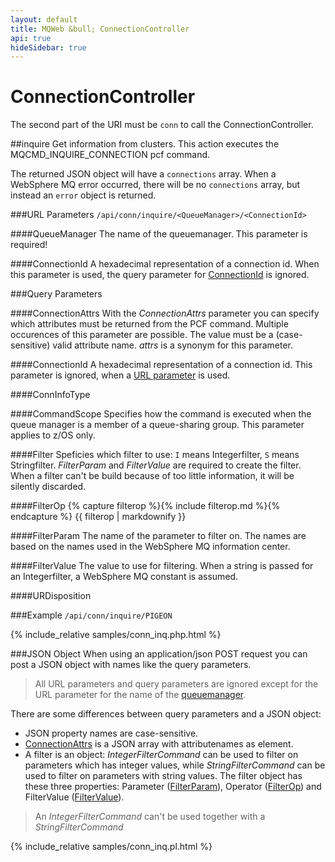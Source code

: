 ```yaml
---
layout: default
title: MQWeb &bull; ConnectionController
api: true
hideSidebar: true
---
```

ConnectionController
====================

The second part of the URI must be `conn` to call the ConnectionController.

##<a name="inquire"></a>inquire
Get information from clusters. This action executes the 
MQCMD_INQUIRE_CONNECTION pcf command.

The returned JSON object will have a `connections` array. When a WebSphere MQ
error occurred, there will be no `connections` array, but instead an `error`
object is returned.

###<a name="inquireURL"></a>URL Parameters
`/api/conn/inquire/<QueueManager>/<ConnectionId>`

####<a name="inquireURLQueueManager"></a>QueueManager
The name of the queuemanager. This parameter is required!

####<a name="inquireURLConnectionId"></a>ConnectionId
A hexadecimal representation of a connection id. When this parameter is used, 
the query parameter for [ConnectionId](#inquireQueryConnectionId) is ignored.

###<a name="inquireQuery"></a>Query Parameters

####<a name="inquireQueryConnectionAttrs"></a>ConnectionAttrs
With the *ConnectionAttrs* parameter you can specify which attributes must be 
returned from the PCF command. Multiple occurences of this parameter are 
possible. The value must be a (case-sensitive) valid attribute name. *attrs* is
a synonym for this parameter.

####<a name="inquireQueryConnectionId"></a>ConnectionId
A hexadecimal representation of a connection id. This parameter is ignored, 
when a [URL parameter](#inquireURLConnectionId) is used.

####<a name="inquireQueryConnInfoType"></a>ConnInfoType

####<a name="inquireQueryCommandScope"></a>CommandScope
Specifies how the command is executed when the queue manager is a member of a 
queue-sharing group. This parameter applies to z/OS only.

####<a name="inquireQueryFilter"></a>Filter
Speficies which filter to use: `I` means Integerfilter, `S` means Stringfilter.
*FilterParam* and *FilterValue* are required to create the filter. When a 
filter can't be build because of too little information, it will be silently 
discarded.

####<a name="inquireQueryFilterOp"></a>FilterOp
{% capture filterop %}{% include filterop.md %}{% endcapture %}
{{ filterop | markdownify }}

####<a name="inquireQueryFilterParam"></a>FilterParam
The name of the parameter to filter on. The names are based on the names used 
in the WebSphere MQ information center.

####<a name="inquireQueryFilterValue"></a>FilterValue
The value to use for filtering. When a string is passed for an Integerfilter, 
a WebSphere MQ constant is assumed.

####<a name="inquireQueryURDisposition"></a>URDisposition


###<a name="inquireExample"></a>Example
`/api/conn/inquire/PIGEON`  

{% include_relative samples/conn_inq.php.html %}

###<a name="inquireJSON"></a>JSON Object
When using an application/json POST request you can post a JSON object with 
names like the query parameters.

> All URL parameters and query parameters are ignored except for the URL 
> parameter for the name of the [queuemanager](#inquireURLQueueManager).

There are some differences between query parameters and a JSON object:

+ JSON property names are case-sensitive.
+ [ConnectionAttrs](#inquireQueryConnectionAttrs) is a JSON array with 
  attributenames as element.
+ A filter is an object: *IntegerFilterCommand* can be used to filter on 
  parameters which has integer values, while *StringFilterCommand* can be used 
  to filter on parameters with string values. The filter object has these 
  three properties: Parameter ([FilterParam](#inquireQueryFilterParam)), 
  Operator ([FilterOp](#inquireQueryFilterOp)) and FilterValue 
  ([FilterValue](#inquireQueryFilterValue)).

> An *IntegerFilterCommand* can't be used together with a *StringFilterCommand*

{% include_relative samples/conn_inq.pl.html %}
